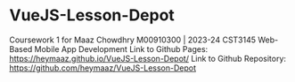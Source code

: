 # VueJS-Lesson-Depot
Coursework 1 for Maaz Chowdhry M00910300 | 2023-24 CST3145 Web-Based Mobile App Development
Link to Github Pages: https://heymaaz.github.io/VueJS-Lesson-Depot/
Link to Github Repository: https://github.com/heymaaz/VueJS-Lesson-Depot